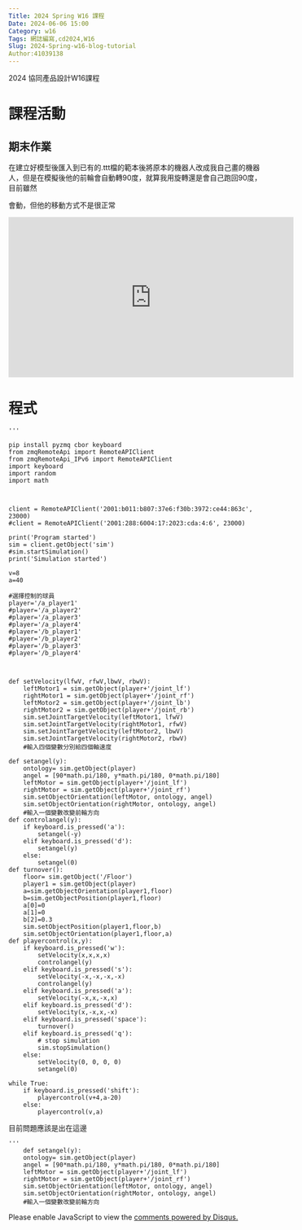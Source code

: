 ```yaml
---
Title: 2024 Spring W16 課程
Date: 2024-06-06 15:00
Category: w16
Tags: 網誌編寫,cd2024,W16
Slug: 2024-Spring-w16-blog-tutorial
Author:41039138
---
```


2024 協同產品設計W16課程

<!-- PELICAN_END_SUMMARY -->

# 課程活動

## 期末作業

在建立好模型後匯入到已有的.ttt檔的範本後將原本的機器人改成我自己畫的機器人，但是在模擬後他的前輪會自動轉90度，就算我用旋轉還是會自己跑回90度，目前雖然

會動，但他的移動方式不是很正常


<iframe width="560" height="315" src="https://www.youtube.com/embed/d5DT6VU6z6g?si=n4AOpg3_JrARy68L" title="YouTube video player" frameborder="0" allow="accelerometer; autoplay; clipboard-write; encrypted-media; gyroscope; picture-in-picture; web-share" referrerpolicy="strict-origin-when-cross-origin" allowfullscreen></iframe>

# 程式


    '''
    
    pip install pyzmq cbor keyboard
    from zmqRemoteApi import RemoteAPIClient
    from zmqRemoteApi_IPv6 import RemoteAPIClient
    import keyboard
    import random
    import math



    client = RemoteAPIClient('2001:b011:b807:37e6:f30b:3972:ce44:863c', 23000)
    #client = RemoteAPIClient('2001:288:6004:17:2023:cda:4:6', 23000)

    print('Program started')
    sim = client.getObject('sim')
    #sim.startSimulation()
    print('Simulation started')

    v=8
    a=40

    #選擇控制的球員
    player='/a_player1'
    #player='/a_player2'
    #player='/a_player3'
    #player='/a_player4'
    #player='/b_player1'
    #player='/b_player2'
    #player='/b_player3'
    #player='/b_player4'



    def setVelocity(lfwV, rfwV,lbwV, rbwV):
        leftMotor1 = sim.getObject(player+'/joint_lf')
        rightMotor1 = sim.getObject(player+'/joint_rf')
        leftMotor2 = sim.getObject(player+'/joint_lb')
        rightMotor2 = sim.getObject(player+'/joint_rb')
        sim.setJointTargetVelocity(leftMotor1, lfwV)
        sim.setJointTargetVelocity(rightMotor1, rfwV)
        sim.setJointTargetVelocity(leftMotor2, lbwV)
        sim.setJointTargetVelocity(rightMotor2, rbwV)
        #輸入四個變數分別給四個軸速度

    def setangel(y):
        ontology= sim.getObject(player)
        angel = [90*math.pi/180, y*math.pi/180, 0*math.pi/180]
        leftMotor = sim.getObject(player+'/joint_lf')
        rightMotor = sim.getObject(player+'/joint_rf')
        sim.setObjectOrientation(leftMotor, ontology, angel)
        sim.setObjectOrientation(rightMotor, ontology, angel)
        #輸入一個變數改變前輪方向
    def controlangel(y):
        if keyboard.is_pressed('a'):
            setangel(-y)
        elif keyboard.is_pressed('d'):
            setangel(y)
        else:
            setangel(0)
    def turnover():
        floor= sim.getObject('/Floor')
        player1 = sim.getObject(player)
        a=sim.getObjectOrientation(player1,floor)
        b=sim.getObjectPosition(player1,floor)
        a[0]=0
        a[1]=0
        b[2]=0.3
        sim.setObjectPosition(player1,floor,b)
        sim.setObjectOrientation(player1,floor,a)
    def playercontrol(x,y):
        if keyboard.is_pressed('w'):
            setVelocity(x,x,x,x)
            controlangel(y)
        elif keyboard.is_pressed('s'):
            setVelocity(-x,-x,-x,-x)
            controlangel(y)
        elif keyboard.is_pressed('a'):
            setVelocity(-x,x,-x,x)
        elif keyboard.is_pressed('d'):
            setVelocity(x,-x,x,-x)
        elif keyboard.is_pressed('space'):
            turnover()
        elif keyboard.is_pressed('q'):
            # stop simulation
            sim.stopSimulation()
        else:
            setVelocity(0, 0, 0, 0)
            setangel(0)

    while True:
        if keyboard.is_pressed('shift'):
            playercontrol(v+4,a-20)
        else:
            playercontrol(v,a)
    


 
目前問題應該是出在這邊



    '''
        def setangel(y):
        ontology= sim.getObject(player)
        angel = [90*math.pi/180, y*math.pi/180, 0*math.pi/180]
        leftMotor = sim.getObject(player+'/joint_lf')
        rightMotor = sim.getObject(player+'/joint_rf')
        sim.setObjectOrientation(leftMotor, ontology, angel)
        sim.setObjectOrientation(rightMotor, ontology, angel)
        #輸入一個變數改變前輪方向






<div id="disqus_thread"></div>
<script>
    /**  
    *  RECOMMENDED CONFIGURATION VARIABLES: EDIT AND UNCOMMENT THE SECTION BELOW TO INSERT DYNAMIC VALUES FROM YOUR PLATFORM OR CMS.
    *  LEARN WHY DEFINING THESE VARIABLES IS IMPORTANT: https://disqus.com/admin/universalcode/#configuration-variables    */
    /*
    var disqus_config = function () {
    this.page.url = PAGE_URL;  // Replace PAGE_URL with your page's canonical URL variable
    this.page.identifier = PAGE_IDENTIFIER; // Replace PAGE_IDENTIFIER with your page's unique identifier variable
    };
    */
    (function() { // DON'T EDIT BELOW THIS LINE
    var d = document, s = d.createElement('script');
    s.src = 'https://https-github-com-gujiafeng-github-io-cd2024.disqus.com/embed.js';
    s.setAttribute('data-timestamp', +new Date());
    (d.head || d.body).appendChild(s);
    })();
</script>
<noscript>Please enable JavaScript to view the <a href="https://disqus.com/?ref_noscript">comments powered by Disqus.</a></noscript>




